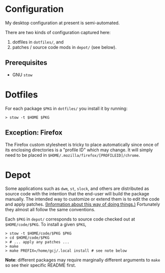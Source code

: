 # Configuration

My desktop configuration at present is semi-automated.

There are two kinds of configuration captured here:

1. dotfiles in `dotfiles/`, and
2. patches / source code mods in `depot/` (see below).

## Prerequisites

- GNU `stow`

# Dotfiles

For each package `$PKG` in `dotfiles/` you install it by running:

```console
> stow -t $HOME $PKG
```

## Exception: Firefox

The Firefox custom stylesheet is tricky to place automatically since once of
its enclosing directories is a "profile ID" which may change.
It will simply need to be placed in
`$HOME/.mozilla/firefox/[PROFILEID]/chrome`.

# Depot

Some applications such as `dwm`, `st`, `slock`, and others are distributed as
source code with the intention that the end-user will build the package
manually.
The intended way to customize or extend them is to edit the code and apply
patches.
[(Information about this way of doing things.)][suckless]
Fortunately they almost all follow the same conventions.

Each `$PKG` in `depot/` corresponds to source code checked out at
`$HOME/code/$PKG`.
To install a given `$PKG`,

```console
> stow -t $HOME/code/$PKG $PKG
> cd $HOME/code/$PKG
> # ... apply any patches ...
> make
> make PREFIX=/home/gcj/.local install # see note below
```

**Note**: different packages may require marginally different arguments to
`make` so see their specific README first.

[suckless]: https://suckless.org/hacking
